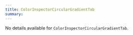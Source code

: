 ```yaml
---
title: ColorInspectorCircularGradientTab
summary:
---
```


No details available for `ColorInspectorCircularGradientTab`.
